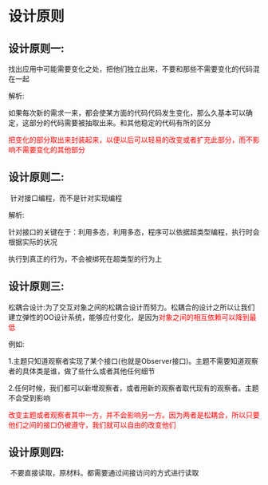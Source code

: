# 设计原则

## 设计原则一:

​	找出应用中可能需要变化之处，把他们独立出来，不要和那些不需要变化的代码混在一起

解析:

​		如果每次新的需求一来，都会使某方面的代码代码发生变化，那么久基本可以确定，这部分的代码需要被抽取出来。和其他稳定的代码有所的区分

<font color = red>把变化的部分取出来封装起来，以便以后可以轻易的改变或者扩充此部分，而不影响不需要变化的其他部分</font>



## 设计原则二:

​	针对接口编程，而不是针对实现编程

解析:

​	针对接口的关键在于：利用多态，利用多态，程序可以依据超类型编程，执行时会根据实际的状况

执行到真正的行为，不会被绑死在超类型的行为上



## 设计原则三:

​	松耦合设计:为了交互对象之间的松耦合设计而努力。松耦合的设计之所以让我们建立弹性的OO设计系统，能够应付变化，是因为<font color = red>对象之间的相互依赖可以降到最低</font>

例如:

​	1.主题只知道观察者实现了某个接口(也就是Observer接口)。主题不需要知道观察者的具体类是谁，做了些什么或者其他任何细节

​	2.任何时候，我们都可以新增观察者，或者用新的观察者取代现有的观察者。主题不会受到影响

<font color = red>改变主题或者观察者其中一方，并不会影响另一方。因为两者是松耦合，所以只要他们之间的接口仍被遵守，我们就可以自由的改变他们</font>



## 设计原则四:

​	不要直接读取，原材料。都需要通过间接访问的方式进行读取

























